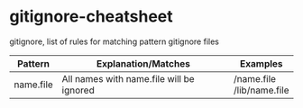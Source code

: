 # gitignore-cheatsheet
gitignore, list of rules for matching pattern gitignore files

Pattern|Explanation/Matches |Examples
-----        |  ------------  | --------     
name.file | All names with name.file will be ignored    | /name.file <br>  /lib/name.file 
